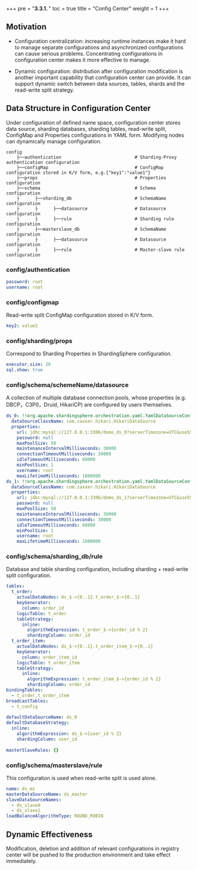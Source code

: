 +++
pre = "<b>3.3.1. </b>"
toc = true
title = "Config Center"
weight = 1
+++

## Motivation

- Configuration centralization: 
increasing runtime instances make it hard to manage separate configurations and asynchronized configurations can cause serious problems. 
Concentrating configurations in configuration center makes it more effective to manage.

- Dynamic configuration: 
distribution after configuration modification is another important capability that configuration center can provide. 
It can support dynamic switch between data sources, tables, shards and the read-write split strategy.

## Data Structure in Configuration Center

Under configuration of defined name space, configuration center stores data source, sharding databases, sharding tables, read-write split, ConfigMap and Properties configurations in YAML form. 
Modifying nodes can dynamically manage configuration.

```
config
    ├──authentication                            # Sharding-Proxy authentication configuration
    ├──configMap                                 # ConfigMap configuration stored in K/V form, e.g.{"key1":"value1"}
    ├──props                                     # Properties configuration
    ├──schema                                    # Schema configuration
    ├      ├──sharding_db                        # SchemaName configuration
    ├      ├      ├──datasource                  # Datasource configuration
    ├      ├      ├──rule                        # Sharding rule configuration
    ├      ├──masterslave_db                     # SchemaName configuration
    ├      ├      ├──datasource                  # Datasource configuration
    ├      ├      ├──rule                        # Master-slave rule configuration
```

### config/authentication

```yaml
password: root
username: root
```

### config/configmap

Read-write split ConfigMap configuration stored in K/V form.

```yaml
key2: value2
```

### config/sharding/props

Correspond to Sharding Properties in ShardingSphere configuration.

```yaml
executor.size: 20
sql.show: true
```

### config/schema/schemeName/datasource

A collection of multiple database connection pools, whose properties (e.g. DBCP，C3P0，Druid, HikariCP) are configured by users themselves.

```yaml
ds_0: !!org.apache.shardingsphere.orchestration.yaml.YamlDataSourceConfiguration
  dataSourceClassName: com.zaxxer.hikari.HikariDataSource
  properties:
    url: jdbc:mysql://127.0.0.1:3306/demo_ds_0?serverTimezone=UTC&useSSL=false
    password: null
    maxPoolSize: 50
    maintenanceIntervalMilliseconds: 30000
    connectionTimeoutMilliseconds: 30000
    idleTimeoutMilliseconds: 60000
    minPoolSize: 1
    username: root
    maxLifetimeMilliseconds: 1800000
ds_1: !!org.apache.shardingsphere.orchestration.yaml.YamlDataSourceConfiguration
  dataSourceClassName: com.zaxxer.hikari.HikariDataSource
  properties:
    url: jdbc:mysql://127.0.0.1:3306/demo_ds_1?serverTimezone=UTC&useSSL=false
    password: null
    maxPoolSize: 50
    maintenanceIntervalMilliseconds: 30000
    connectionTimeoutMilliseconds: 30000
    idleTimeoutMilliseconds: 60000
    minPoolSize: 1
    username: root
    maxLifetimeMilliseconds: 1800000
```

### config/schema/sharding_db/rule

Database and table sharding configuration, including sharding + read-write split configuration.

```yaml
tables:
  t_order:
    actualDataNodes: ds_$->{0..1}.t_order_$->{0..1}
    keyGenerator:
      column: order_id
    logicTable: t_order
    tableStrategy:
      inline:
        algorithmExpression: t_order_$->{order_id % 2}
        shardingColumn: order_id
  t_order_item:
    actualDataNodes: ds_$->{0..1}.t_order_item_$->{0..1}
    keyGenerator:
      column: order_item_id
    logicTable: t_order_item
    tableStrategy:
      inline:
        algorithmExpression: t_order_item_$->{order_id % 2}
        shardingColumn: order_id
bindingTables:
  - t_order,t_order_item
broadcastTables:
  - t_config
  
defaultDataSourceName: ds_0
defaultDatabaseStrategy:
  inline:
    algorithmExpression: ds_$->{user_id % 2}
    shardingColumn: user_id
    
masterSlaveRules: {}
```

### config/schema/masterslave/rule

This configuration is used when read-write split is used alone.

```yaml
name: ds_ms
masterDataSourceName: ds_master 
slaveDataSourceNames:
  - ds_slave0
  - ds_slave1
loadBalanceAlgorithmType: ROUND_ROBIN
```

## Dynamic Effectiveness

Modification, deletion and addition of relevant configurations in registry center will be pushed to the production environment and take effect immediately.
